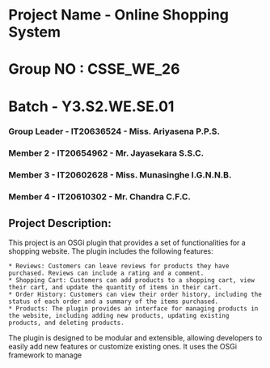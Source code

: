 # Project Name - Online Shopping System
# Group NO : CSSE_WE_26
# Batch - Y3.S2.WE.SE.01
### Group Leader - IT20636524 - Miss. Ariyasena P.P.S.
### Member 2 - IT20654962 - Mr. Jayasekara S.S.C.
### Member 3 - IT20602628 - Miss. Munasinghe I.G.N.N.B. 
### Member 4 - IT20610302 - Mr. Chandra C.F.C.

## Project Description:
This project is an OSGi plugin that provides a set of functionalities for a shopping website. The plugin includes the following features:

    * Reviews: Customers can leave reviews for products they have purchased. Reviews can include a rating and a comment.
    * Shopping Cart: Customers can add products to a shopping cart, view their cart, and update the quantity of items in their cart.
    * Order History: Customers can view their order history, including the status of each order and a summary of the items purchased.
    * Products: The plugin provides an interface for managing products in the website, including adding new products, updating existing products, and deleting products.

The plugin is designed to be modular and extensible, allowing developers to easily add new features or customize existing ones. It uses the OSGi framework to manage
